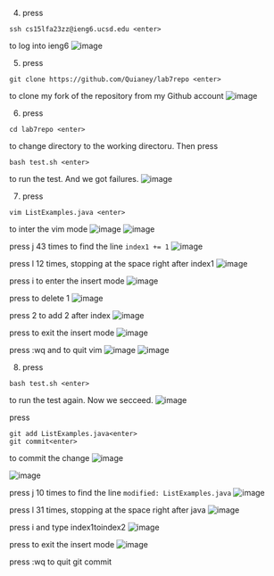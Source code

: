 
4. press 
```
ssh cs15lfa23zz@ieng6.ucsd.edu <enter>
```
to log into ieng6
![image](https://github.com/Quianey/cse15l-lab-report4/assets/147276821/2c9504de-bbd5-47a4-9160-4bb3920754db)

5. press
```
git clone https://github.com/Quianey/lab7repo <enter>
```
to clone my fork of the repository from my Github account
![image](https://github.com/Quianey/cse15l-lab-report4/assets/147276821/790c095f-b446-417f-9f53-ed675e4c3c92)

6. press
```
cd lab7repo <enter>
```
to change directory to the working directoru. Then press
```
bash test.sh <enter>
```
to run the test. And we got failures. 
![image](https://github.com/Quianey/cse15l-lab-report4/assets/147276821/556421e1-a702-44d5-83fd-f88b96d241b6)

7. press
```
vim ListExamples.java <enter>
```
to inter the vim mode 
![image](https://github.com/Quianey/cse15l-lab-report4/assets/147276821/5a2bc95f-68c0-40cf-98fe-3309b148e30d)
![image](https://github.com/Quianey/cse15l-lab-report4/assets/147276821/6bccdc02-b7d9-4e6e-9da6-d7d704ce143a)

   press j 43 times to find the line ```index1 += 1```
![image](https://github.com/Quianey/cse15l-lab-report4/assets/147276821/104fd12f-e85a-482e-873f-7500c4404e1c)

   press l 12 times, stopping at the space right after index1
   ![image](https://github.com/Quianey/cse15l-lab-report4/assets/147276821/56b4046c-0e06-44cd-8fb0-869e66438d25)

   press i to enter the insert mode
   ![image](https://github.com/Quianey/cse15l-lab-report4/assets/147276821/2c421df7-1ef1-4ced-9a34-bbd66c587112)

   press <backspace> to delete 1
   ![image](https://github.com/Quianey/cse15l-lab-report4/assets/147276821/dbefb95f-f1a7-4c2f-9eec-4f6a5aea810f)

   press 2 to add 2 after index
   ![image](https://github.com/Quianey/cse15l-lab-report4/assets/147276821/ac33190d-0f34-4b8c-adc0-d311208d3fde)

   press <Esc> to exit the insert mode
   ![image](https://github.com/Quianey/cse15l-lab-report4/assets/147276821/e8309be7-8a2a-4f15-806b-5126a1cb82f0)

   press :wq and <enter> to quit vim
   ![image](https://github.com/Quianey/cse15l-lab-report4/assets/147276821/4ff8ec03-91e2-400f-9dd7-7fd08a498f92)
![image](https://github.com/Quianey/cse15l-lab-report4/assets/147276821/b534c83c-62e1-4a27-8d8b-f2e5ff115166)

8. press
```
bash test.sh <enter>
```
to run the test again. Now we secceed. 
![image](https://github.com/Quianey/cse15l-lab-report4/assets/147276821/12d1ac63-4b27-4e82-9a09-4cf3e25cab6f)

press 
```
git add ListExamples.java<enter>
git commit<enter>
```
to commit the change
![image](https://github.com/Quianey/cse15l-lab-report4/assets/147276821/c27fc869-0d58-4c86-9dd2-6ba229d440d2)

![image](https://github.com/Quianey/cse15l-lab-report4/assets/147276821/6e3fc80a-ff08-4c3b-a720-3df635231c83)

press j 10 times to find the line ```modified: ListExamples.java```
![image](https://github.com/Quianey/cse15l-lab-report4/assets/147276821/69dbf981-509c-4cae-bedc-e34561182347)

press l 31 times, stopping at the space right after java
![image](https://github.com/Quianey/cse15l-lab-report4/assets/147276821/5851014b-4b15-4625-96a7-c6b21d5368ab)

press i and type <space>index1<space>to<space>index2
![image](https://github.com/Quianey/cse15l-lab-report4/assets/147276821/5c50a694-ec80-4b15-837f-926ead9bba95)

press <Esc> to exit the insert mode
![image](https://github.com/Quianey/cse15l-lab-report4/assets/147276821/5175be5f-95a2-43ab-bf90-2e94b0005e1d)

press :wq to quit git commit

